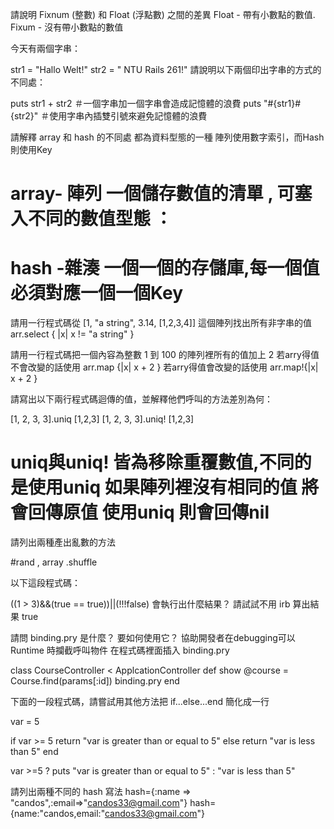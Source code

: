 請說明 Fixnum (整數) 和 Float (浮點數) 之間的差異
  Float - 帶有小數點的數值. 
  Fixum - 沒有帶小數點的數值

今天有兩個字串：

str1 = "Hallo Welt!" 
str2 = " NTU Rails 261!"
請說明以下兩個印出字串的方式的不同處：

puts str1 + str2  ＃一個字串加一個字串會造成記憶體的浪費 
puts "#{str1}#{str2}" ＃使用字串內插雙引號來避免記憶體的浪費


請解釋 array 和 hash 的不同處
都為資料型態的一種 陣列使用數字索引，而Hash則使用Key
# array- 陣列 一個儲存數值的清單 , 可塞入不同的數值型態 ：
# hash -雜湊  一個一個的存儲庫,每一個值必須對應一個一個Key

請用一行程式碼從 [1, "a string", 3.14, [1,2,3,4]] 這個陣列找出所有非字串的值
 arr.select { |x| x != "a string" }

請用一行程式碼把一個內容為整數 1 到 100 的陣列裡所有的值加上 2
 若arry得值不會改變的話使用
 arr.map {|x| x + 2 }
 若arry得值會改變的話使用
 arr.map!{|x| x + 2 }

請寫出以下兩行程式碼迴傳的值，並解釋他們呼叫的方法差別為何：

[1, 2, 3, 3].uniq
[1,2,3]
[1, 2, 3, 3].uniq!
[1,2,3]

# uniq與uniq! 皆為移除重覆數值,不同的是使用uniq 如果陣列裡沒有相同的值 將會回傳原值 使用uniq 則會回傳nil 
請列出兩種產出亂數的方法

#rand , array .shuffle

以下這段程式碼：

((1 > 3)&&(true == true))||(!!!false)
會執行出什麼結果？ 請試試不用 irb 算出結果
true


請問 binding.pry 是什麼？ 要如何使用它？
協助開發者在debugging可以Runtime 時攔截呼叫物件
在程式碼裡面插入 binding.pry

 class CourseController < ApplcationController
  def show
    @course = Course.find(params[:id])
    binding.pry
  end


下面的一段程式碼，請嘗試用其他方法把 if...else...end 簡化成一行

var = 5

if var >= 5
  return "var is greater than or equal to 5"
else
  return "var is less than 5"
end

var >=5 ? puts "var is greater than or equal to 5" : "var is less than 5"


請列出兩種不同的 hash 寫法
hash={:name => "candos",:email=>"candos33@gmail.com"}
hash={name:"candos,email:"candos33@gmail.com"}
